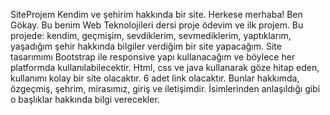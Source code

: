 SiteProjem
Kendim ve şehirim hakkında bir site.
Herkese merhaba!
Ben Gökay. Bu benim Web Teknolojileri dersi proje ödevim ve ilk projem. Bu projede: kendim, geçmişim, sevdiklerim, sevmediklerim, yaptıklarım, yaşadığım şehir hakkında bilgiler verdiğim bir site yapacağım. Site tasarımımı Bootstrap ile responsive yapı kullanacağım ve böylece her platformda kullanılabilecektir. Html, css ve java kullanarak göze hitap eden, kullanımı kolay bir site olacaktır. 6 adet link olacaktır. Bunlar hakkımda, özgeçmiş, şehrim, mirasımız, giriş ve iletişimdir. İsimlerinden anlaşıldığı gibi o başlıklar hakkında bilgi verecekler.

